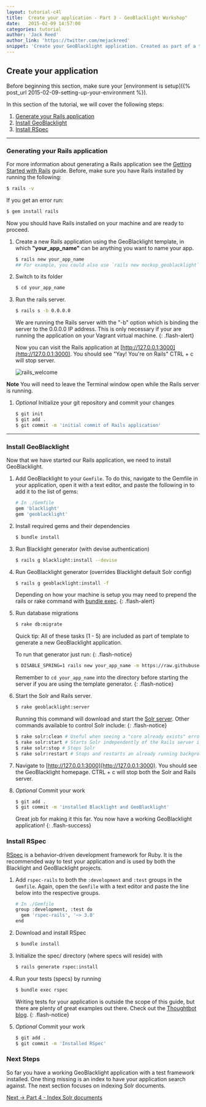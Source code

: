 ```yaml
---
layout: tutorial-c4l
title:  Create your application - Part 3 - GeoBlacklight Workshop"
date:   2015-02-09 14:57:00
categories: tutorial
author: 'Jack Reed'
author_link: 'https://twitter.com/mejackreed'
snippet: 'Create your GeoBlacklight application. Created as part of a tutorial series given in a GeoBlacklight Workshop'
---
```


## Create your application

Before beginning this section, make sure your [environment is setup]({% post_url 2015-02-09-setting-up-your-environment %}).

In this section of the tutorial, we will cover the following steps:

  1. [Generate your Rails application](#generating-your-rails-application)
  1. [Install GeoBlacklight](#install-geoblacklight)
  1. [Install RSpec](#install-rspec)

<hr>

### Generating your Rails application

For more information about generating a Rails application see the [Getting Started with Rails](http://guides.rubyonrails.org/getting_started.html) guide. Before, make sure you have Rails installed by running the following:
```sh
$ rails -v
```
If you get an error run:

```sh
$ gem install rails
```
Now you should have Rails installed on your machine and are ready to proceed.

  1. Create a new Rails application using the GeoBlacklight template, in which **"your_app_name"** can be anything you want to name your app.

     ```sh
     $ rails new your_app_name
     ## For example, you could also use `rails new mockup_geoblacklight`
     ```
  1. Switch to its folder

     ```sh
     $ cd your_app_name
     ```

  1. Run the rails server.

     ```sh
     $ rails s -b 0.0.0.0
     ```

     We are running the Rails server with the "-b" option which is binding the server to the 0.0.0.0 IP address. This is only necessary if your are running the application on your Vagrant virtual machine.
     {: .flash-alert}

     Now you can visit the Rails application at [http://127.0.0.1:3000](http://127.0.0.1:3000). You should see "Yay! You're on Rails" CTRL + c will stop server.

     ![rails_welcome](http://guides.rubyonrails.org/images/getting_started/rails_welcome.png "Welcome aboard!")

**Note** You will need to leave the Terminal window open while the Rails server is running.

  1. *Optional* Initialize your git repository and commit your changes

     ```sh
     $ git init
     $ git add .
     $ git commit -m 'initial commit of Rails application'
     ```

<hr>

### Install GeoBlacklight

Now that we have started our Rails application, we need to install GeoBlacklight.

  1. Add GeoBlacklight to your `Gemfile`. To do this, navigate to the Gemfile in your application, open it with a text editor, and paste the following in to add it to the list of gems:

     ```ruby
     # In ./Gemfile
     gem 'blacklight'
     gem 'geoblacklight'
     ```

  1. Install required gems and their dependencies

     ```sh
     $ bundle install
     ```

  1. Run Blacklight generator (with devise authentication)

     ```sh
     $ rails g blacklight:install --devise
     ```

  1. Run GeoBlacklight generator (overrides Blacklight default Solr config)

     ```sh
     $ rails g geoblacklight:install -f
     ```

     Depending on how your machine is setup you may need to prepend the rails or rake command with [bundle exec](http://bundler.io/man/bundle-exec.1.html).
     {: .flash-alert}

  1. Run database migrations

     ```sh
     $ rake db:migrate
     ```


     Quick tip: All of these tasks (1 - 5) are included as part of template to generate a new GeoBlacklight application.
     
     To run that generator just run:
     {: .flash-notice}

     ```sh
     $ DISABLE_SPRING=1 rails new your_app_name -m https://raw.githubusercontent.com/geoblacklight/geoblacklight/main/template.rb
     ```

     Remember to `cd your_app_name` into the directory before starting the server if you are using the template generator.
     {: .flash-notice}


  1. Start the Solr and Rails server.

     ```sh
     $ rake geoblacklight:server
     ```
  
     Running this command will download and start the [Solr server](http://127.0.0.1:8983/solr). Other commands available to control Solr include:
     {: .flash-notice}


     ```sh
     $ rake solr:clean # Useful when seeing a "core already exists" error.
     $ rake solr:start # Starts Solr independently of the Rails server in the background (without loading core)
     $ rake solr:stop # Stops Solr
     $ rake solr:restart # Stops and restarts an already running background Solr server
     ```

  1. Navigate to [http://127.0.0.1:3000](http://127.0.0.1:3000). You should see the GeoBlacklight homepage. CTRL + c will stop both the Solr and Rails server.


  1. *Optional* Commit your work

     ```sh
     $ git add .
     $ git commit -m 'installed Blacklight and GeoBlacklight'
     ```

    
     Great job for making it this far. You now have a working GeoBlacklight application!
     {: .flash-success}

### Install RSpec
[RSpec](http://rspec.info/) is a behavior-driven development framework for Ruby. It is the recommended way to test your application and is used by both the Blacklight and GeoBlacklight projects.

  1. Add `rspec-rails` to both the `:development` and `:test` groups in the `Gemfile`. Again, open the `Gemfile` with a text editor and paste the line below into the respective groups.

     ```sh
     # In ./Gemfile
     group :development, :test do
       gem 'rspec-rails', '~> 3.0'
     end
     ```

  1. Download and install RSpec

     ```sh
     $ bundle install
     ```

  1. Initialize the spec/ directory (where specs will reside) with

     ```sh
     $ rails generate rspec:install
     ```

  1. Run your tests (specs) by running

     ```sh
     $ bundle exec rspec
     ```

     Writing tests for your application is outside the scope of this guide, but there are plenty of great examples out there. Check out the <a href="http://robots.thoughtbot.com/how-we-test-rails-applications">Thoughtbot blog</a>.
     {: .flash-notice}

  1. *Optional* Commit your work

     ```sh
     $ git add .
     $ git commit -m 'Installed RSpec'
     ```

### Next Steps

So far you have a working GeoBlacklight application with a test framework installed. One thing missing is an index to have your application search against. The next section focuses on indexing Solr documents.

<div class='flash-notice'>
  <a href="{% post_url 2015-02-09-index-solr-documents %}">Next → Part 4 - Index Solr documents</a>
</div>

